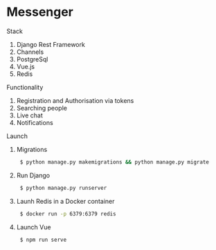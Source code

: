 # Messenger

Stack
1. Django Rest Framework
2. Channels
3. PostgreSql
4. Vue.js
5. Redis

Functionality
1. Registration and Authorisation via tokens
2. Searching people
3. Live chat
4. Notifications

Launch

1. Migrations

   ```bash
    $ python manage.py makemigrations && python manage.py migrate
    ```
 
2. Run Django

   ```bash
    $ python manage.py runserver
    ```
    
3. Launh Redis in a Docker container
   ```bash
    $ docker run -p 6379:6379 redis
    ```

4. Launch Vue
   ```bash
    $ npm run serve
   ```

